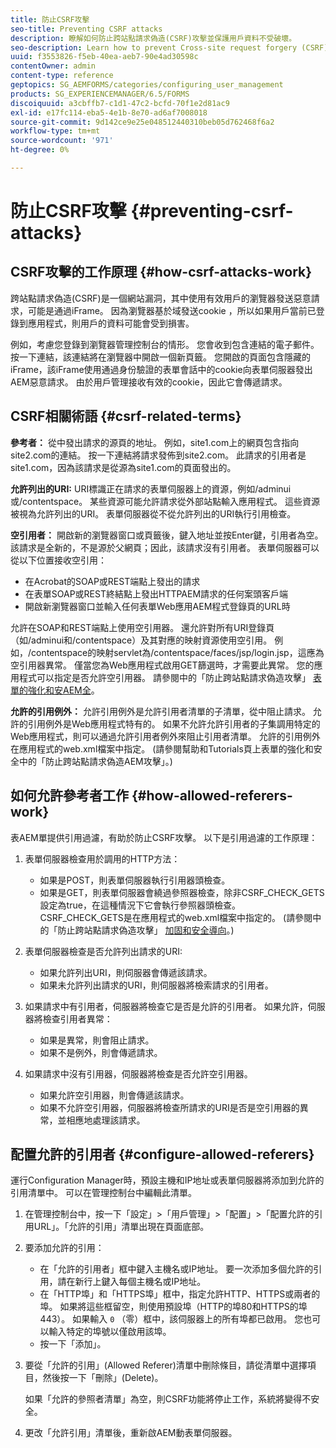 ```yaml
---
title: 防止CSRF攻擊
seo-title: Preventing CSRF attacks
description: 瞭解如何防止跨站點請求偽造(CSRF)攻擊並保護用戶資料不受破壞。
seo-description: Learn how to prevent Cross-site request forgery (CSRF) attacks and safeguard user data from being compromised.
uuid: f3553826-f5eb-40ea-aeb7-90e4ad30598c
contentOwner: admin
content-type: reference
geptopics: SG_AEMFORMS/categories/configuring_user_management
products: SG_EXPERIENCEMANAGER/6.5/FORMS
discoiquuid: a3cbffb7-c1d1-47c2-bcfd-70f1e2d81ac9
exl-id: e17fc114-eba5-4e1b-8e70-ad6af7008018
source-git-commit: 9d142ce9e25e048512440310beb05d762468f6a2
workflow-type: tm+mt
source-wordcount: '971'
ht-degree: 0%

---
```


# 防止CSRF攻擊 {#preventing-csrf-attacks}

## CSRF攻擊的工作原理 {#how-csrf-attacks-work}

跨站點請求偽造(CSRF)是一個網站漏洞，其中使用有效用戶的瀏覽器發送惡意請求，可能是通過iFrame。 因為瀏覽器基於域發送cookie ，所以如果用戶當前已登錄到應用程式，則用戶的資料可能會受到損害。

例如，考慮您登錄到瀏覽器管理控制台的情形。 您會收到包含連結的電子郵件。 按一下連結，該連結將在瀏覽器中開啟一個新頁籤。 您開啟的頁面包含隱藏的iFrame，該iFrame使用通過身份驗證的表單會話中的cookie向表單伺服器發出AEM惡意請求。 由於用戶管理接收有效的cookie，因此它會傳遞請求。

## CSRF相關術語 {#csrf-related-terms}

**參考者：** 從中發出請求的源頁的地址。 例如，site1.com上的網頁包含指向site2.com的連結。 按一下連結將請求發佈到site2.com。 此請求的引用者是site1.com，因為該請求是從源為site1.com的頁面發出的。

**允許列出的URI:** URI標識正在請求的表單伺服器上的資源，例如/adminui或/contentspace。 某些資源可能允許請求從外部站點輸入應用程式。 這些資源被視為允許列出的URI。 表單伺服器從不從允許列出的URI執行引用檢查。

**空引用者：** 開啟新的瀏覽器窗口或頁籤後，鍵入地址並按Enter鍵，引用者為空。 該請求是全新的，不是源於父網頁；因此，該請求沒有引用者。 表單伺服器可以從以下位置接收空引用：

* 在Acrobat的SOAP或REST端點上發出的請求
* 在表單SOAP或REST終結點上發出HTTPAEM請求的任何案頭客戶端
* 開啟新瀏覽器窗口並輸入任何表單Web應用AEM程式登錄頁的URL時

允許在SOAP和REST端點上使用空引用器。 還允許對所有URI登錄頁（如/adminui和/contentspace）及其對應的映射資源使用空引用。 例如，/contentspace的映射servlet為/contentspace/faces/jsp/login.jsp，這應為空引用器異常。 僅當您為Web應用程式啟用GET篩選時，才需要此異常。 您的應用程式可以指定是否允許空引用器。 請參閱中的「防止跨站點請求偽造攻擊」 [表單的強化和安AEM全](https://help.adobe.com/en_US/livecycle/11.0/HardeningSecurity/index.html)。

**允許的引用例外：** 允許引用例外是允許引用者清單的子清單，從中阻止請求。 允許的引用例外是Web應用程式特有的。 如果不允許允許引用者的子集調用特定的Web應用程式，則可以通過允許引用者例外來阻止引用者清單。 允許的引用例外在應用程式的web.xml檔案中指定。 (請參閱幫助和Tutorials頁上表單的強化和安全中的「防止跨站點請求偽造AEM攻擊」。)

## 如何允許參考者工作 {#how-allowed-referers-work}

表AEM單提供引用過濾，有助於防止CSRF攻擊。 以下是引用過濾的工作原理：

1. 表單伺服器檢查用於調用的HTTP方法：

   * 如果是POST，則表單伺服器執行引用器頭檢查。
   * 如果是GET，則表單伺服器會繞過參照器檢查，除非CSRF_CHECK_GETS設定為true，在這種情況下它會執行參照器頭檢查。 CSRF_CHECK_GETS是在應用程式的web.xml檔案中指定的。 (請參閱中的「防止跨站點請求偽造攻擊」 [加固和安全導向](https://help.adobe.com/en_US/livecycle/11.0/HardeningSecurity/index.html)。)

1. 表單伺服器檢查是否允許列出請求的URI:

   * 如果允許列出URI，則伺服器會傳遞該請求。
   * 如果未允許列出請求的URI，則伺服器將檢索請求的引用者。

1. 如果請求中有引用者，伺服器將檢查它是否是允許的引用者。 如果允許，伺服器將檢查引用者異常：

   * 如果是異常，則會阻止請求。
   * 如果不是例外，則會傳遞請求。

1. 如果請求中沒有引用器，伺服器將檢查是否允許空引用器。

   * 如果允許空引用器，則會傳遞該請求。
   * 如果不允許空引用器，伺服器將檢查所請求的URI是否是空引用器的異常，並相應地處理該請求。

## 配置允許的引用者 {#configure-allowed-referers}

運行Configuration Manager時，預設主機和IP地址或表單伺服器將添加到允許的引用清單中。 可以在管理控制台中編輯此清單。

1. 在管理控制台中，按一下「設定」>「用戶管理」>「配置」>「配置允許的引用URL」。「允許的引用」清單出現在頁面底部。
1. 要添加允許的引用：

   * 在「允許的引用者」框中鍵入主機名或IP地址。 要一次添加多個允許的引用，請在新行上鍵入每個主機名或IP地址。
   * 在「HTTP埠」和「HTTPS埠」框中，指定允許HTTP、HTTPS或兩者的埠。 如果將這些框留空，則使用預設埠（HTTP的埠80和HTTPS的埠443）。 如果輸入 `0` （零）框中，該伺服器上的所有埠都已啟用。 您也可以輸入特定的埠號以僅啟用該埠。
   * 按一下「添加」。

1. 要從「允許的引用」(Allowed Referer)清單中刪除條目，請從清單中選擇項目，然後按一下「刪除」(Delete)。

   如果「允許的參照者清單」為空，則CSRF功能將停止工作，系統將變得不安全。

1. 更改「允許引用」清單後，重新啟AEM動表單伺服器。
